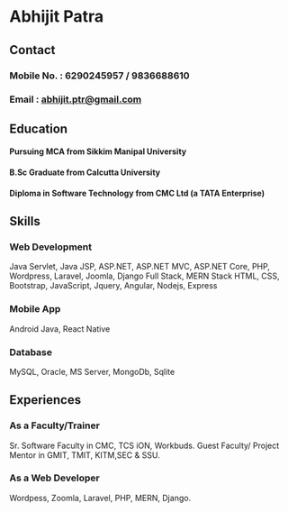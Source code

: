 # Abhijit Patra

## Contact

### Mobile No. : 6290245957 / 9836688610
### Email : abhijit.ptr@gmail.com

## Education

#### Pursuing MCA from Sikkim Manipal University 
#### B.Sc Graduate from Calcutta University
#### Diploma in Software Technology from CMC Ltd (a TATA Enterprise)

## Skills

### Web Development

Java Servlet, Java JSP, 
ASP.NET, ASP.NET MVC, ASP.NET Core, 
PHP, Wordpress, Laravel, Joomla,
Django
Full Stack, MERN Stack
HTML, CSS, Bootstrap,
JavaScript, Jquery, Angular, Nodejs, Express

### Mobile App
Android Java, React Native

### Database
MySQL, Oracle, MS Server, MongoDb, Sqlite

## Experiences

### As a Faculty/Trainer
Sr. Software Faculty in CMC, TCS iON, Workbuds.
Guest Faculty/ Project Mentor in GMIT, TMIT, KITM,SEC & SSU.

### As a Web Developer
Wordpess, Zoomla, Laravel, PHP, MERN, Django. 
